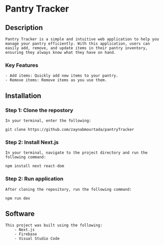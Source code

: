 # Pantry Tracker

## Description
    Pantry Tracker is a simple and intuitive web application to help you manage your pantry efficiently. With this application, users can easily add, remove, and update items in their pantry inventory, ensuring they always know what they have on hand. 
### Key Features
    - Add items: Quickly add new items to your pantry.
    - Remove items: Remove items as you use them.

## Installation 
### Step 1: Clone the repostory
    In your terminal, enter the following: 

    git clone https://github.com/zaynabmourtada/pantryTracker

### Step 2: Install Next.js
    In your terminal, navigate to the project directory and run the following command:

    npm install next react-dom

### Step 2: Run application
    After cloning the repository, run the following command:

    npm run dev

## Software
    This project was built using the following:
        - Next.js
        - Firebase
        - Visual Studio Code